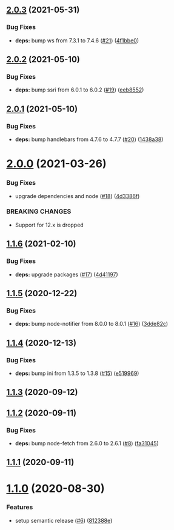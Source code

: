 ## [2.0.3](https://github.com/JoepKockelkorn/git-branch-picker/compare/v2.0.2...v2.0.3) (2021-05-31)


### Bug Fixes

* **deps:** bump ws from 7.3.1 to 7.4.6 ([#21](https://github.com/JoepKockelkorn/git-branch-picker/issues/21)) ([4f1bbe0](https://github.com/JoepKockelkorn/git-branch-picker/commit/4f1bbe0414506a041595808ae7d652c9c8a2cdf8))

## [2.0.2](https://github.com/JoepKockelkorn/git-branch-picker/compare/v2.0.1...v2.0.2) (2021-05-10)


### Bug Fixes

* **deps:** bump ssri from 6.0.1 to 6.0.2 ([#19](https://github.com/JoepKockelkorn/git-branch-picker/issues/19)) ([eeb8552](https://github.com/JoepKockelkorn/git-branch-picker/commit/eeb85524bab3273b72b54cf2d03f6c4a18f977a5))

## [2.0.1](https://github.com/JoepKockelkorn/git-branch-picker/compare/v2.0.0...v2.0.1) (2021-05-10)


### Bug Fixes

* **deps:** bump handlebars from 4.7.6 to 4.7.7 ([#20](https://github.com/JoepKockelkorn/git-branch-picker/issues/20)) ([1438a38](https://github.com/JoepKockelkorn/git-branch-picker/commit/1438a385b3fa00bb1491bf7efec186c3741c2889))

# [2.0.0](https://github.com/JoepKockelkorn/git-branch-picker/compare/v1.1.6...v2.0.0) (2021-03-26)


### Bug Fixes

* upgrade dependencies and node ([#18](https://github.com/JoepKockelkorn/git-branch-picker/issues/18)) ([4d3386f](https://github.com/JoepKockelkorn/git-branch-picker/commit/4d3386f8b955947116afff36a784d8b1cab82862))


### BREAKING CHANGES

* Support for 12.x is dropped

## [1.1.6](https://github.com/JoepKockelkorn/git-branch-picker/compare/v1.1.5...v1.1.6) (2021-02-10)


### Bug Fixes

* **deps:** upgrade packages ([#17](https://github.com/JoepKockelkorn/git-branch-picker/issues/17)) ([4d41197](https://github.com/JoepKockelkorn/git-branch-picker/commit/4d4119700f1ab16c1c425504691b6aacf9190ac1))

## [1.1.5](https://github.com/JoepKockelkorn/git-branch-picker/compare/v1.1.4...v1.1.5) (2020-12-22)


### Bug Fixes

* **deps:** bump node-notifier from 8.0.0 to 8.0.1 ([#16](https://github.com/JoepKockelkorn/git-branch-picker/issues/16)) ([3dde82c](https://github.com/JoepKockelkorn/git-branch-picker/commit/3dde82c9cd2d08d83423907d5287bc5b9b1188c4))

## [1.1.4](https://github.com/JoepKockelkorn/git-branch-picker/compare/v1.1.3...v1.1.4) (2020-12-13)


### Bug Fixes

* **deps:** bump ini from 1.3.5 to 1.3.8 ([#15](https://github.com/JoepKockelkorn/git-branch-picker/issues/15)) ([e519969](https://github.com/JoepKockelkorn/git-branch-picker/commit/e519969f9d159a49bff33c61496999e164e6e9a4))

## [1.1.3](https://github.com/JoepKockelkorn/git-branch-picker/compare/v1.1.2...v1.1.3) (2020-09-12)

## [1.1.2](https://github.com/JoepKockelkorn/git-branch-picker/compare/v1.1.1...v1.1.2) (2020-09-11)


### Bug Fixes

* **deps:** bump node-fetch from 2.6.0 to 2.6.1 ([#8](https://github.com/JoepKockelkorn/git-branch-picker/issues/8)) ([fa31045](https://github.com/JoepKockelkorn/git-branch-picker/commit/fa310451174cf18ac0339eeccbdb60df60c7824b))

## [1.1.1](https://github.com/JoepKockelkorn/git-branch-picker/compare/v1.1.0...v1.1.1) (2020-09-11)

# [1.1.0](https://github.com/JoepKockelkorn/git-branch-picker/compare/v1.0.1...v1.1.0) (2020-08-30)


### Features

* setup semantic release ([#6](https://github.com/JoepKockelkorn/git-branch-picker/issues/6)) ([812388e](https://github.com/JoepKockelkorn/git-branch-picker/commit/812388e2205388ce8fe52f07e92c874d54d139b5))
